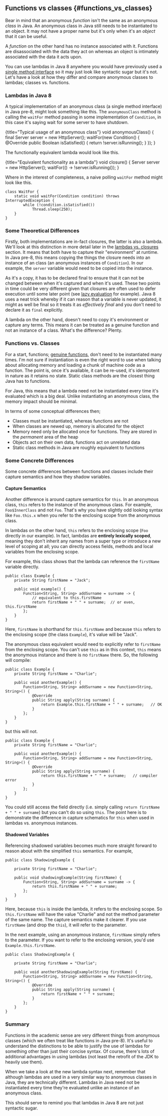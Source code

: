 ## Functions vs classes {#functions_vs_classes}

Bear in mind that an anonymous _function_ isn't the same as an anonymous _class_ in Java. An anonymous class in Java still needs to be instantiated to an object. It may not have a proper name but it's only when it's an _object_ that it can be useful.

A _function_ on the other hand has no instance associated with it. Functions are disassociated with the data they act on whereas an object is intimately associated with the data it acts upon.

You can use lambdas in Java 8 anywhere you would have previously used a [single method interface](#functional_interfaces) so it may just look like syntactic sugar but it's not. Let's have a look at how they differ and compare anonymous classes to lambdas; classes vs. functions.


### Lambdas in Java 8

A typical implementation of an anonymous class (a single method interface) in Java pre-8, might look something like this. The `anonymousClass` method is calling the `waitFor` method passing in some implementation of `Condition`, in this case it's saying wait for some server to have shutdown.

{title="Typical usage of an anonymous class"}
    void anonymousClass() {
        final Server server = new HttpServer();
        waitFor(new Condition() {
            @Override
            public Boolean isSatisfied() {
                return !server.isRunning();
            }
        });
    }

The functionally equivalent lambda would look like this.

{title="Equivalent functionality as a lambda"}
    void closure() {
        Server server = new HttpServer();
        waitFor(() -> !server.isRunning());
    }


Where in the interest of completeness, a naive polling `waitFor` method might look like this.

    class WaitFor {
        static void waitFor(Condition condition) throws InterruptedException {
            while (!condition.isSatisfied())
                Thread.sleep(250);
        }
    }


### Some Theoretical Differences

Firstly, both implementations are in-fact closures, the latter is also a lambda. We'll look at this distinction in more detail later in the [lambdas vs. closures](#lambdas_vs_closures) section. It means that both have to capture their "environment" at runtime. In Java pre-8, this means copying the things the closure needs into an instance of an class (an anonymous instances of `Condition`). In our example, the `server` variable would need to be copied into the instance.

As it's a copy, it has to be declared final to ensure that it can not be changed between when it's captured and when it's used. These two points in time could be very different given that closures are often used to defer execution until some later point (see [lazy evaluation](http://en.wikipedia.org/wiki/Lazy_evaluation) for example). Java 8 uses a neat trick whereby if it can reason that a variable is never updated, it might as well be final so it treats it as _effectively final_ and you don't need to declare it as `final` explicitly.

A lambda on the other hand, doesn't need to copy it's environment or capture any terms. This means it can be treated as a genuine function and not an instance of a class. What's the difference? Plenty.


### Functions vs. Classes

For a start, functions; [genuine functions](http://en.wikipedia.org/wiki/Pure_function), don't need to be instantiated many times. I'm not sure if instantiation is even the right word to use when talking about allocating memory and loading a chunk of machine code as a function. The point is, once it's available, it can be re-used, it's idempotent in nature as it retains no state. Static class methods are the closest thing Java has to functions.

For Java, this means that a lambda need not be instantiated every time it's evaluated which is a big deal. Unlike instantiating an anonymous class, the memory impact should be minimal.

In terms of some conceptual differences then;

* Classes must be instantiated, whereas functions are not
* When classes are newed up, memory is allocated for the object
* Memory need only be allocated once for functions. They are stored in the _permanent_ area of the heap
* Objects act on their own data, functions act on unrelated data
* Static class methods in Java are roughly equivalent to functions


### Some Concrete Differences

Some concrete differences between functions and classes include their capture semantics and how they shadow variables.


#### Capture Semantics

Another difference is around capture semantics for `this`. In an anonymous class, `this` refers to the instance of the anonymous class. For example, `Foo$InnerClass` and not `Foo`. That's why you have slightly odd looking syntax like `Foo.this.x` when you refer to the enclosing scope from the anonymous class.

In lambdas on the other hand, `this` refers to the enclosing scope (`Foo` directly in our example). In fact, lambdas are **entirely lexically scoped**, meaning they don't inherit any names from a super type or introduce a new level of scoping at all; you can directly access fields, methods and local variables from the enclosing scope.

For example, this class shows that the lambda can reference the `firstName` variable directly.


    public class Example {
        private String firstName = "Jack";

        public void example() {
            Function<String, String> addSurname = surname -> {
                // equivalent to this.firstName
                return firstName + " " + surname;  // or even, this.firstName
            };
        }
    }

Here, `firstName` is shorthand for `this.firstName` and because `this` refers to the enclosing scope (the class `Example`), it's value will be "Jack".

The anonymous class equivalent would need to explicitly refer to `firstName` from the enclosing scope. You can't use `this` as in this context, `this` means the anonymous instance and there is no `firstName` there. So, the following will compile:


    public class Example {
        private String firstName = "Charlie";

        public void anotherExample() {
            Function<String, String> addSurname = new Function<String, String>() {
                @Override
                public String apply(String surname) {
                    return Example.this.firstName + " " + surname;   // OK
                }
            };
        }
    }

but this will not.

    public class Example {
        private String firstName = "Charlie";

        public void anotherExample() {
            Function<String, String> addSurname = new Function<String, String>() {
                @Override
                public String apply(String surname) {
                    return this.firstName + " " + surname;   // compiler error
                }
            };
        }
    }

You could still access the field directly (i.e. simply calling `return firstName + " " + surname`) but you can't do so using `this`. The point here is to demonstrate the difference in capture schematics for `this` when used in lambdas vs. anonymous instances.


#### Shadowed Variables

Referencing shadowed variables becomes much more straight forward to reason about with the simplified `this` semantics. For example,

    public class ShadowingExample {

        private String firstName = "Charlie";

        public void shadowingExample(String firstName) {
            Function<String, String> addSurname = surname -> {
                return this.firstName + " " + surname;
            };
        }
    }

Here, because `this` is inside the lambda, it refers to the enclosing scope. So `this.firstName` will have the value "Charlie" and not the method parameter of the same name. The capture semantics make it clearer. If you use `firstName` (and drop the `this`), it will refer to the parameter.

In the next example, using an anonymous instance, `firstName` simply refers to the parameter. If you want to refer to the enclosing version, you'd use `Example.this.firstName`.


    public class ShadowingExample {

        private String firstName = "Charlie";

        public void anotherShadowingExample(String firstName) {
            Function<String, String> addSurname = new Function<String, String>() {
                @Override
                public String apply(String surname) {
                    return firstName + " " + surname;
                }
            };
        }
    }


### Summary

Functions in the academic sense are very different things from anonymous classes (which we often treat like functions in Java pre-8). It's useful to understand the distinctions to be able to justify the use of lambdas for something other than just their concise syntax. Of course, there's lots of additional advantages in using lambdas (not least the retrofit of the JDK to heavily use them).

When we take a look at the new lambda syntax next, remember that although lambdas are used in a very similar way to anonymous classes in Java, they are technically different. Lambdas in Java need not be instantiated every time they're evaluated unlike an instance of an anonymous class.

This should serve to remind you that lambdas in Java 8 are not just syntactic sugar.



